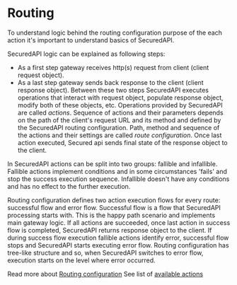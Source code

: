 # Routing

To understand logic behind the routing configuration purpose of the each action it's important to understand basics of SecuredAPI. 

SecuredAPI logic can be explained as following steps:
* As a first step gateway receives http(s) request from client (client request object).
* As a last step gateway sends back response to the client (client response object).
Between these two steps SecuredAPI executes operations that interact with request object, populate response object, modify both of these objects, etc. Operations provided by SecuredAPI are called *actions*. Sequence of actions and their parameters depends on the path of the client's request URL and its method and defined by the SecuredAPI routing configuration. Path, method and sequence of the actions and their settings are called *route configuration*. Once last action executed, Secured api sends final state of the response object to the client.

In SecuredAPI actions can be split into two groups: fallible and infallible. Fallible actions implement conditions and in some circumstances 'fails' and stop the success execution sequence. Infallible doesn't have any conditions and has no effect to the further execution.

Routing configuration defines two action execution flows for every route: successful flow and error flow. Successful flow is a flow that SecuredAPI processing starts with. This is the happy path scenario and implements main gateway logic. If all actions are succeeded, once last action in success flow is completed, SecuredAPI returns response object to the client. If during success flow execution fallible actions identify error, successful flow stops and SecuredAPI starts executing error flow. Routing configuration has tree-like structure and so, when SecuredAPI switches to error flow, execution starts on the level where error occurred.

Read more about [Routing configuration](./RoutingConfiguration.md)
See list of [available actions](./Actions.md)

